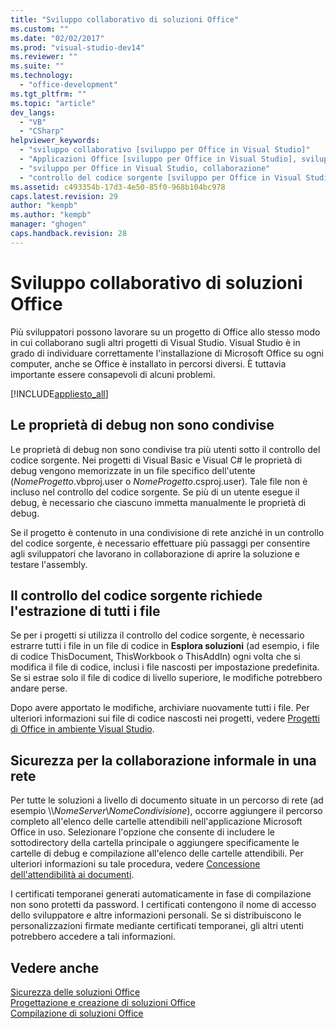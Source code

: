 ```yaml
---
title: "Sviluppo collaborativo di soluzioni Office"
ms.custom: ""
ms.date: "02/02/2017"
ms.prod: "visual-studio-dev14"
ms.reviewer: ""
ms.suite: ""
ms.technology: 
  - "office-development"
ms.tgt_pltfrm: ""
ms.topic: "article"
dev_langs: 
  - "VB"
  - "CSharp"
helpviewer_keywords: 
  - "sviluppo collaborativo [sviluppo per Office in Visual Studio]"
  - "Applicazioni Office [sviluppo per Office in Visual Studio], sviluppo collaborativo"
  - "sviluppo per Office in Visual Studio, collaborazione"
  - "controllo del codice sorgente [sviluppo per Office in Visual Studio]"
ms.assetid: c493354b-17d3-4e50-85f0-968b104bc978
caps.latest.revision: 29
author: "kempb"
ms.author: "kempb"
manager: "ghogen"
caps.handback.revision: 28
---
```

# Sviluppo collaborativo di soluzioni Office
  Più sviluppatori possono lavorare su un progetto di Office allo stesso modo in cui collaborano sugli altri progetti di Visual Studio.  Visual Studio è in grado di individuare correttamente l'installazione di Microsoft Office su ogni computer, anche se Office è installato in percorsi diversi.  È tuttavia importante essere consapevoli di alcuni problemi.  
  
 [!INCLUDE[appliesto_all](../vsto/includes/appliesto-all-md.md)]  
  
## Le proprietà di debug non sono condivise  
 Le proprietà di debug non sono condivise tra più utenti sotto il controllo del codice sorgente.  Nei progetti di Visual Basic e Visual C\# le proprietà di debug vengono memorizzate in un file specifico dell'utente \(*NomeProgetto*.vbproj.user o *NomeProgetto*.csproj.user\). Tale file non è incluso nel controllo del codice sorgente.  Se più di un utente esegue il debug, è necessario che ciascuno immetta manualmente le proprietà di debug.  
  
 Se il progetto è contenuto in una condivisione di rete anziché in un controllo del codice sorgente, è necessario effettuare più passaggi per consentire agli sviluppatori che lavorano in collaborazione di aprire la soluzione e testare l'assembly.  
  
## Il controllo del codice sorgente richiede l'estrazione di tutti i file  
 Se per i progetti si utilizza il controllo del codice sorgente, è necessario estrarre tutti i file in un file di codice in **Esplora soluzioni** \(ad esempio, i file di codice ThisDocument, ThisWorkbook o ThisAddIn\) ogni volta che si modifica il file di codice, inclusi i file nascosti per impostazione predefinita.  Se si estrae solo il file di codice di livello superiore, le modifiche potrebbero andare perse.  
  
 Dopo avere apportato le modifiche, archiviare nuovamente tutti i file.  Per ulteriori informazioni sui file di codice nascosti nei progetti, vedere [Progetti di Office in ambiente Visual Studio](../vsto/office-projects-in-the-visual-studio-environment.md).  
  
## Sicurezza per la collaborazione informale in una rete  
 Per tutte le soluzioni a livello di documento situate in un percorso di rete \(ad esempio \\\\*NomeServer*\\*NomeCondivisione*\), occorre aggiungere il percorso completo all'elenco delle cartelle attendibili nell'applicazione Microsoft Office in uso.  Selezionare l'opzione che consente di includere le sottodirectory della cartella principale o aggiungere specificamente le cartelle di debug e compilazione all'elenco delle cartelle attendibili.  Per ulteriori informazioni su tale procedura, vedere [Concessione dell'attendibilità ai documenti](../vsto/granting-trust-to-documents.md).  
  
 I certificati temporanei generati automaticamente in fase di compilazione non sono protetti da password.  I certificati contengono il nome di accesso dello sviluppatore e altre informazioni personali.  Se si distribuiscono le personalizzazioni firmate mediante certificati temporanei, gli altri utenti potrebbero accedere a tali informazioni.  
  
## Vedere anche  
 [Sicurezza delle soluzioni Office](../vsto/securing-office-solutions.md)   
 [Progettazione e creazione di soluzioni Office](../vsto/designing-and-creating-office-solutions.md)   
 [Compilazione di soluzioni Office](../vsto/building-office-solutions.md)  
  
  